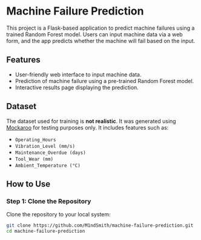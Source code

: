 # Machine Failure Prediction

This project is a Flask-based application to predict machine failures using a trained Random Forest model. Users can input machine data via a web form, and the app predicts whether the machine will fail based on the input.

## Features
- User-friendly web interface to input machine data.
- Prediction of machine failure using a pre-trained Random Forest model.
- Interactive results page displaying the prediction.

## Dataset
The dataset used for training is **not realistic**. It was generated using [Mockaroo](https://www.mockaroo.com/) for testing purposes only. It includes features such as:
- `Operating_Hours`
- `Vibration_Level (mm/s)`
- `Maintenance_Overdue (days)`
- `Tool_Wear (mm)`
- `Ambient_Temperature (°C)`

## How to Use
### Step 1: Clone the Repository
Clone the repository to your local system:
```bash
git clone https://github.com/M1ndSmith/machine-failure-prediction.git
cd machine-failure-prediction
